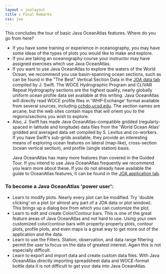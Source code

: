 ```yaml
---
layout : joalayout
title : Final Remarks
css: joa
---
```



<p>This concludes the tour of basic Java OceanAtlas features. Where do you go from here?
	<ul class="gt_ul_other">
<li>If you have some training or experience in oceanography, you may have some ideas of the types of plots you would like to make and explore.</li>
<li>If you are taking an oceanography course your instructor may have assigned exercises which use Java OceanAtlas.</li>
      <li>If you want to use Java OceanAtlas to explore the waters of the World Ocean, we recommend you use basin-spanning ocean sections, such as can be found in the &quot;The Best&quot; Vertical Section Data in the <a href="/data" class="joa_link">JOA data tab</a> compiled by J. Swift. The WOCE Hydrographic Program and CLIVAR Repeat Hydrography sections are the highest quality, nearly globally uniform ocean profile data set available at this writing. Java OceanAtlas will directly read WOCE profile files in &#39;WHP-Exchange&#39; format available from several sources, including <a href="http://cchdo.ucsd.edu">cchdo.ucsd.edu</a>. The section names are arcane, but the web sites contain maps that will orient you to the regions/sections you wish to explore.</li>
	    <li>Also, J. Swift has made Java OceanAtlas-compatible gridded (regularly-spaced in latitude and longitude) data files from the &#39;World Ocean Atlas&#39; gridded and averaged data set compiled by S. Levitus and co-workers. If you have Swift&#39;s sub-grids available, they provide an interesting means of exploring ocean features on lateral (map-like), cross-section (ocean vertical section), and profile (single station) basis.</li>
      <p>Java OceanAtlas has many more features than covered in the Guided Tour. If you intend to use Java OceanAtlas frequently we recommend you learn more about these. If you do not already have available the guide to OceanAtlas features, it can be found in the <a href="/joa" class="joa_link">JOA application tab</a>.</p>
</ul>
<h3>To become a Java OceanAtlas &#39;power user&#39;:</h3>
	<ul class="gt_ul_other">
	    <li>Learn to modify plots. Nearly every plot can be modified. Try &#39;double clicking&#39; on a plot (or almost any part of a JOA data or plot window). This brings up a dialog box from which you can customize the plot.</li>
	    <li>Learn to edit and create Color/Contour bars. This is one of the great feature areas of Java OceanAtlas and not hard to use. Using your own customized color/contour bars with property-property plots, contour plots, profile plots, and even maps is a great way to get more out of the application and the data.</li>
	    <li>Learn to use the Filters. Station, observation, and data range filtering permit the user to focus on the data of greatest interest. Again this is not especially difficult.
	    <li>Learn to export and import data and create custom data files. With Java OceanAtlas directly importing spreadsheet data and WOCE-format bottle data it is not difficult to get your data into Java OceanAtlas.</li>
	</ul>
  </p>

